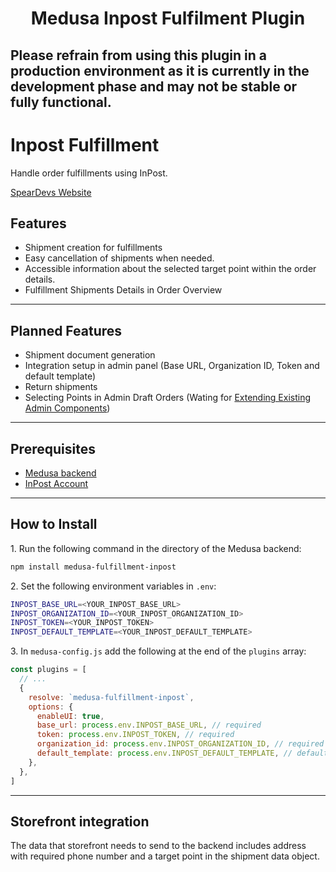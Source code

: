 <h1 align="center">
  Medusa Inpost Fulfilment Plugin
</h1>

## Please refrain from using this plugin in a production environment as it is currently in the development phase and may not be stable or fully functional.

# Inpost Fulfillment

Handle order fulfillments using InPost.

[SpearDevs Website](https://speardevs.com)

## Features

- Shipment creation for fulfillments
- Easy cancellation of shipments when needed.
- Accessible information about the selected target point within the order details.
- Fulfillment Shipments Details in Order Overview

---

## Planned Features

- Shipment document generation
- Integration setup in admin panel (Base URL, Organization ID, Token and default template)
- Return shipments
- Selecting Points in Admin Draft Orders (Wating for [Extending Existing Admin Components](https://github.com/medusajs/medusa/discussions/5954))

---

## Prerequisites

- [Medusa backend](https://docs.medusajs.com/development/backend/install)
- [InPost Account](https://manager.paczkomaty.pl)

---

## How to Install

1\. Run the following command in the directory of the Medusa backend:

```bash
npm install medusa-fulfillment-inpost
```

2\. Set the following environment variables in `.env`:

  ```bash
  INPOST_BASE_URL=<YOUR_INPOST_BASE_URL>
  INPOST_ORGANIZATION_ID=<YOUR_INPOST_ORGANIZATION_ID>
  INPOST_TOKEN=<YOUR_INPOST_TOKEN>
  INPOST_DEFAULT_TEMPLATE=<YOUR_INPOST_DEFAULT_TEMPLATE>
  ```

3\. In `medusa-config.js` add the following at the end of the `plugins` array:

```js
const plugins = [
  // ...
  {
    resolve: `medusa-fulfillment-inpost`,
    options: {
      enableUI: true,
      base_url: process.env.INPOST_BASE_URL, // required
      token: process.env.INPOST_TOKEN, // required
      organization_id: process.env.INPOST_ORGANIZATION_ID, // required
      default_template: process.env.INPOST_DEFAULT_TEMPLATE, // default: medium, size of the package
    },
  },
]
```

---
## Storefront integration
The data that storefront needs to send to the backend includes address with required phone number and a target point in the shipment data object.
